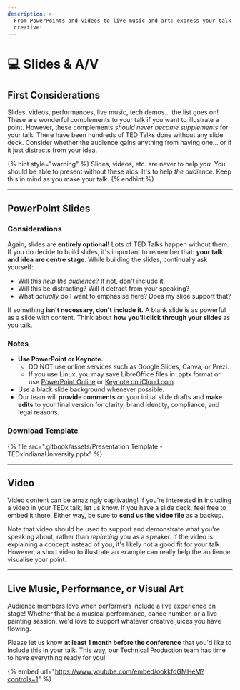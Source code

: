 ```yaml
---
description: >-
  From PowerPoints and videos to live music and art: express your talk and get
  creative!
---
```


# 💻 Slides & A/V

## First Considerations

Slides, videos, performances, live music, tech demos... the list goes on! These are wonderful complements to your talk if you want to illustrate a point. However, these complements _should never become supplements_ for your talk. There have been hundreds of TED Talks done without any slide deck. Consider whether the audience gains anything from having one... or if it just distracts from your idea.

{% hint style="warning" %}
Slides, videos, etc. are never to help _you._ You should be able to present without these aids. It's to help _the audience._ Keep this in mind as you make your talk.
{% endhint %}

***

## PowerPoint Slides

### Considerations

Again, slides are **entirely optional!** Lots of TED Talks happen without them. If you do decide to build slides, it's important to remember that: **your talk and idea are centre stage**. While building the slides, continually ask yourself:

* Will this _help the audience_? If not, don't include it.
* Will this be distracting? Will it detract from your speaking?
* What _actually_ do I want to emphasise here? Does my slide support that?

If something **isn't necessary, don't include it.** A blank slide is as powerful as a slide with content. Think about **how you'll click through your slides** as you talk.

### Notes

* **Use PowerPoint or Keynote.**&#x20;
  * DO NOT use online services such as Google Slides, Canva, or Prezi.&#x20;
  * If you use Linux, you may save LibreOffice files in .pptx format or use [PowerPoint Online](https://powerpoint.cloud.microsoft/) or [Keynote on iCloud.com](https://www.icloud.com/keynote/).
* Use a black slide background whenever possible.
* Our team will **provide comments** on your initial slide drafts and **make edits** to your final version for clarity, brand identity, compliance, and legal reasons.

### Download Template

{% file src=".gitbook/assets/Presentation Template - TEDxIndianaUniversity.pptx" %}

***

## Video

Video content can be amazingly captivating! If you're interested in including a video in your TEDx talk, let us know. If you have a slide deck, feel free to embed it there. Either way, be sure to **send us the video file** as a backup.

Note that video should be used to support and demonstrate what you're speaking about, rather than _replacing_ you as a speaker. If the video is explaining a concept instead of you, it's likely not a good fit for your talk. However, a short video to illustrate an example can really help the audience visualise your point.&#x20;



***

## Live Music, Performance, or Visual Art

Audience members love when performers include a live experience on stage! Whether that be a musical performance, dance number, or a live painting session, we'd love to support whatever creative juices you have flowing.

Please let us know **at least 1 month before the conference** that you'd like to include this in your talk. This way, our Technical Production team has time to have everything ready for you!

{% embed url="https://www.youtube.com/embed/ookkfdGMHeM?controls=1" %}

